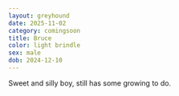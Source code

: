 ```yaml
---
layout: greyhound
date: 2025-11-02
category: comingsoon
title: Bruce
color: light brindle
sex: male
dob: 2024-12-10
---
```

Sweet and silly boy, still has some growing to do.
